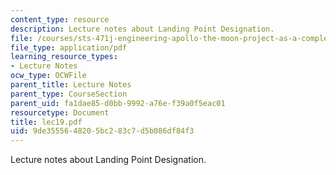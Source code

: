 ```yaml
---
content_type: resource
description: Lecture notes about Landing Point Designation.
file: /courses/sts-471j-engineering-apollo-the-moon-project-as-a-complex-system-spring-2007/9de3555648205bc283c7d5b086df84f3_lec19.pdf
file_type: application/pdf
learning_resource_types:
- Lecture Notes
ocw_type: OCWFile
parent_title: Lecture Notes
parent_type: CourseSection
parent_uid: fa1dae85-d0bb-9992-a76e-f39a0f5eac01
resourcetype: Document
title: lec19.pdf
uid: 9de35556-4820-5bc2-83c7-d5b086df84f3
---
```

Lecture notes about Landing Point Designation.

